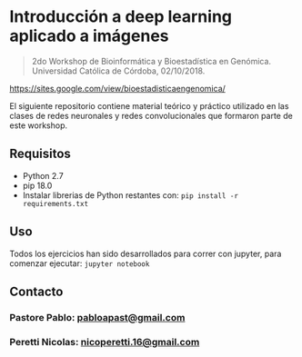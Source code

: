 # Introducción a deep learning aplicado a imágenes

>2do Workshop de Bioinformática y Bioestadística en Genómica. Universidad Católica de Córdoba, 02/10/2018.

https://sites.google.com/view/bioestadisticaengenomica/


El siguiente repositorio contiene material teórico y práctico utilizado en las clases de redes neuronales y redes convolucionales que formaron parte de este workshop.

## Requisitos

* Python 2.7
* pip 18.0
* Instalar librerias de Python restantes con: `pip install -r requirements.txt`

## Uso

Todos los ejercicios han sido desarrollados para correr con jupyter, para comenzar ejecutar: `jupyter notebook`

## Contacto
### Pastore Pablo: pabloapast@gmail.com
### Peretti Nicolas: nicoperetti.16@gmail.com
